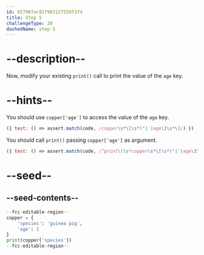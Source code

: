 ```yaml
---
id: 65796fac81f983127558f3f4
title: Step 5
challengeType: 20
dashedName: step-5
---
```


# --description--

Now, modify your existing `print()` call to print the value of the `age` key.


# --hints--

You should use `copper['age']` to access the value of the `age` key.

```js
({ test: () => assert.match(code, /copper\s*\[\s*("|')age\1\s*\]/) })
```

You should call `print()` passing `copper['age']` as argument.

```js
({ test: () => assert.match(code, /^print\(\s*copper\s*\[\s*("|')age\1\s*\]\s*\)/m) })
```

# --seed--

## --seed-contents--

```py
--fcc-editable-region--
copper = {
    'species': 'guinea pig',
    'age': 2
}
print(copper['species'])
--fcc-editable-region--
```
